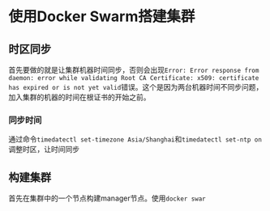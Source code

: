 # 使用Docker Swarm搭建集群
## 时区同步
 首先要做的就是让集群机器时间同步，否则会出现`Error: Error response from daemon: error while validating Root CA Certificate: x509: certificate has expired or is not yet valid`错误。这个是因为两台机器时间不同步问题，加入集群的机器的时间在根证书的开始之前。

### 同步时间
  通过命令`timedatectl set-timezone Asia/Shanghai`和`timedatectl set-ntp on`调整时区，让时间同步

## 构建集群
 首先在集群中的一个节点构建manager节点。使用`docker swar`